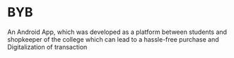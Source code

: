 # BYB
An Android App, which was developed as a platform between students and shopkeeper of the college which can lead to a hassle-free purchase and Digitalization of transaction

